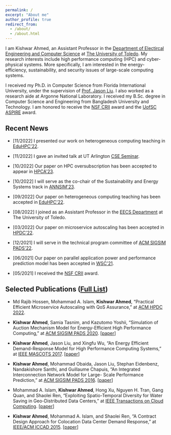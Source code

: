 ```yaml
---
permalink: /
excerpt: "About me"
author_profile: true
redirect_from: 
  - /about/
  - /about.html
---
```


I am Kishwar Ahmed, an Assistant Professor in the [Department of Electircal Engineering and Computer Science](https://www.utoledo.edu/engineering/electrical-engineering-computer-science/) at [The University of Toledo](https://www.utoledo.edu/). My research interests include high performance computing (HPC) and cyber-physical systems. More specifically, I am interested in the energy-efficiency, sustainability, and security issues of large-scale computing systems.

I received my Ph.D. in Computer Science from Florida International University, under the supervision of [Prof.
Jason Liu](https://people.cis.fiu.edu/liux/). I also worked as a research aide at Argonne National Laboratory. I received my B.Sc. degree in Computer Science and Engineering from Bangladesh University and Technology. I am honored to receive the [NSF CRII](https://beta.nsf.gov/funding/opportunities/computer-information-science-engineering-research) award and the [UofSC ASPIRE](https://sc.edu/about/offices_and_divisions/research/internal_funding_awards/faculty/aspire/) award.


## Recent News

* [11/2022] I presented our work on heterogeneous computing teaching in [EduHPC'22](https://tcpp.cs.gsu.edu/curriculum/?q=eduhpc22).

* [11/2022] I gave an invited talk at UT Arlington [CSE Seminar](https://www.uta.edu/academics/schools-colleges/engineering/academics/departments/cse/colloquia).

* [10/2022] Our paper on HPC oversubscription has been accepted to appear in [HPCA'23](https://hpca-conf.org/2023/).

* [10/2022] I will serve as the co-chair of the Sustainability and Energy Systems track in [ANNSIM'23](https://scs.org/annsim/).

* [09/2022] Our paper on heterogeneous computing teaching has been accepted in [EduHPC'22](https://tcpp.cs.gsu.edu/curriculum/?q=eduhpc22).

* [08/2022] I joined as an Assistant Professor in the [EECS Department](https://www.utoledo.edu/engineering/electrical-engineering-computer-science/) at The University of Toledo.

* [03/2022] Our paper on microservice autoscaling has been accepted in [HPDC'22](https://www.hpdc.org/2022/).

* [12/2021] I will serve in the technical program committee of [ACM SIGSIM PADS'22](https://sigsim.acm.org/conf/pads/2022/).

* [06/2021] Our paper on parallel application power and performance prediction model has been accepted in [WSC'21](https://meetings.informs.org/wordpress/wsc2021/).

* [05/2021] I received the [NSF CRII](https://beta.nsf.gov/funding/opportunities/computer-information-science-engineering-research) award.

## Selected Publications ([Full List](https://kishwarbd.github.io/publications/))

* Md Rajib Hossen, Mohammad A. Islam, **Kishwar Ahmed**, “Practical Efficient Microservice Autoscaling with QoS Assurance,” at [ACM HPDC 2022](https://www.hpdc.org/2022/).

* **Kishwar Ahmed**, Samia Tasnim, and Kazutomo Yoshii, “Simulation of Auction Mechanism Model for Energy-Efficient High Performance Computing,” at [ACM SIGSIM PADS 2020](https://www.acm-sigsim-pads.org/Programs/PADS-2020-Program.htm). [[paper](https://dl.acm.org/doi/abs/10.1145/3384441.3395991)]

*  **Kishwar Ahmed**, Jason Liu, and Xingfu Wu, “An Energy Efficient Demand-Response Model for High Performance Computing Systems,” at [IEEE MASCOTS 2017](https://mascots2017.cs.ucalgary.ca/). [[paper](https://ieeexplore.ieee.org/document/8107444/)]

* **Kishwar Ahmed**, Mohammad Obaida, Jason Liu, Stephan Eidenbenz, Nandakishore Santhi, and Guillaume Chapuis, “An Integrated Interconnection Network Model for Large- Scale Performance Prediction,” at [ACM SIGSIM PADS 2016](https://www.acm-sigsim-pads.org/). [[paper](https://dl.acm.org/citation.cfm?id=2901396)]

* Mohammad A. Islam, **Kishwar Ahmed**, Hong Xu, Nguyen H. Tran, Gang Quan, and Shaolei Ren, “Exploiting Spatio-Temporal Diversity for Water Saving in Geo-Distributed Data Centers,” at [IEEE Transactions on Cloud Computing](https://www.computer.org/web/tcc). [[paper](https://ieeexplore.ieee.org/document/7420641/)]

* **Kishwar Ahmed**, Mohammad A. Islam, and Shaolei Ren, “A Contract Design Approach for Colocation Data Center Demand Response,” at [IEEE/ACM ICCAD 2015](https://iccad.com/). [[paper](https://ieeexplore.ieee.org/document/7372629/)] 


  
